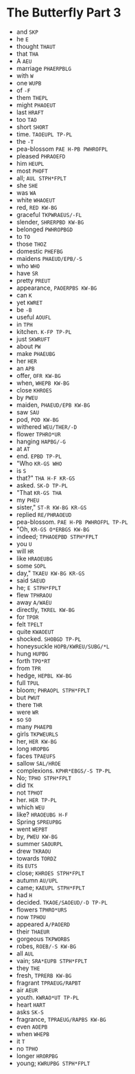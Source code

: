 # The Butterfly Part 3

* and `SKP`
* he `E`
* thought `THAUT`
* that `THA`
* A `AEU`
* marriage `PHAERPBLG`
* with `W`
* one `WUPB`
* of `-F`
* them `THEPL`
* might `PHAOEUT`
* last `HRAFT`
* too `TAO`
* short `SHORT`
* time. `TAOEUPL TP-PL`
* the `-T`
* pea-blossom `PAE H-PB PWHROFPL`
* pleased `PHRAOEFD`
* him `HEUPL`
* most `PHOFT`
* all; `AUL STPH*FPLT`
* she `SHE`
* was `WA`
* white `WHAOEUT`
* red, `RED KW-BG`
* graceful `TKPWRAEUS/-FL`
* slender, `SHRERPBD KW-BG`
* belonged `PWHROPBGD`
* to `TO`
* those `THOZ`
* domestic `PHEFBG`
* maidens `PHAEUD/EPB/-S`
* who `WHO`
* have `SR`
* pretty `PREUT`
* appearance, `PAOERPBS KW-BG`
* can `K`
* yet `KWRET`
* be `-B`
* useful `AOUFL`
* in `TPH`
* kitchen. `K-FP TP-PL`
* just `SKWRUFT`
* about `PW`
* make `PHAEUBG`
* her `HER`
* an `APB`
* offer, `OFR KW-BG`
* when, `WHEPB KW-BG`
* close `KHROES`
* by `PWEU`
* maiden, `PHAEUD/EPB KW-BG`
* saw `SAU`
* pod, `POD KW-BG`
* withered `WEU/THER/-D`
* flower `TPHRO*UR`
* hanging `HAPBG/-G`
* at `AT`
* end. `EPBD TP-PL`
* "Who `KR-GS WHO`
* is `S`
* that?" `THA H-F KR-GS`
* asked. `SK-D TP-PL`
* "That `KR-GS THA`
* my `PHEU`
* sister," `ST-R KW-BG KR-GS`
* replied `RE/PHRAOEUD`
* pea-blossom. `PAE H-PB PWHROFPL TP-PL`
* "Oh, `KR-GS O*ERBGS KW-BG`
* indeed; `TPHAOEPBD STPH*FPLT`
* you `U`
* will `HR`
* like `HRAOEUBG`
* some `SOPL`
* day," `TKAEU KW-BG KR-GS`
* said `SAEUD`
* he; `E STPH*FPLT`
* flew `TPHRAOU`
* away `A/WAEU`
* directly, `TKREL KW-BG`
* for `TPOR`
* felt `TPELT`
* quite `KWAOEUT`
* shocked. `SHOBGD TP-PL`
* honeysuckle `HOPB/KWREU/SUBG/*L`
* hung `HUPBG`
* forth `TPO*RT`
* from `TPR`
* hedge, `HEPBL KW-BG`
* full `TPUL`
* bloom; `PHRAOPL STPH*FPLT`
* but `PWUT`
* there `THR`
* were `WR`
* so `SO`
* many `PHAEPB`
* girls `TKPWEURLS`
* her, `HER KW-BG`
* long `HROPBG`
* faces `TPAEUFS`
* sallow `SAL/HROE`
* complexions. `KPHR*EBGS/-S TP-PL`
* No; `TPHO STPH*FPLT`
* did `TK`
* not `TPHOT`
* her. `HER TP-PL`
* which `WEU`
* like? `HRAOEUBG H-F`
* Spring `SPREUPBG`
* went `WEPBT`
* by, `PWEU KW-BG`
* summer `SAOURPL`
* drew `TKRAOU`
* towards `TORDZ`
* its `EUTS`
* close; `KHROES STPH*FPLT`
* autumn `AU/UPL`
* came; `KAEUPL STPH*FPLT`
* had `H`
* decided. `TKAOE/SAOEUD/-D TP-PL`
* flowers `TPHRO*URS`
* now `TPHOU`
* appeared `A/PAOERD`
* their `THAEUR`
* gorgeous `TKPWORBS`
* robes, `ROEB/-S KW-BG`
* all `AUL`
* vain; `SRA*EUPB STPH*FPLT`
* they `THE`
* fresh, `TPRERB KW-BG`
* fragrant `TPRAEUG/RAPBT`
* air `AEUR`
* youth. `KWRAO*UT TP-PL`
* heart `HART`
* asks `SK-S`
* fragrance, `TPRAEUG/RAPBS KW-BG`
* even `AOEPB`
* when `WHEPB`
* it `T`
* no `TPHO`
* longer `HRORPBG`
* young; `KWRUPBG STPH*FPLT`
